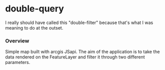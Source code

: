 # double-query

I really should have called this "double-filter" because that's what I was meaning to do at the outset.

### Overview

Simple map built with arcgis JSapi. The aim of the application is to take the data rendered on the FeatureLayer and filter it through two different parameters.
